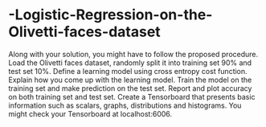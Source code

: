 # -Logistic-Regression-on-the-Olivetti-faces-dataset
Along with your solution, you might have to follow the proposed procedure.  Load the Olivetti faces dataset, randomly split it into training set 90% and test set 10%.  Define a learning model using cross entropy cost function. Explain how you come up with the learning model.  Train the model on the training set and make prediction on the test set.  Report and plot accuracy on both training set and test set.  Create a Tensorboard that presents basic information such as scalars, graphs, distributions and histograms. You might check your Tensorboard at localhost:6006.
